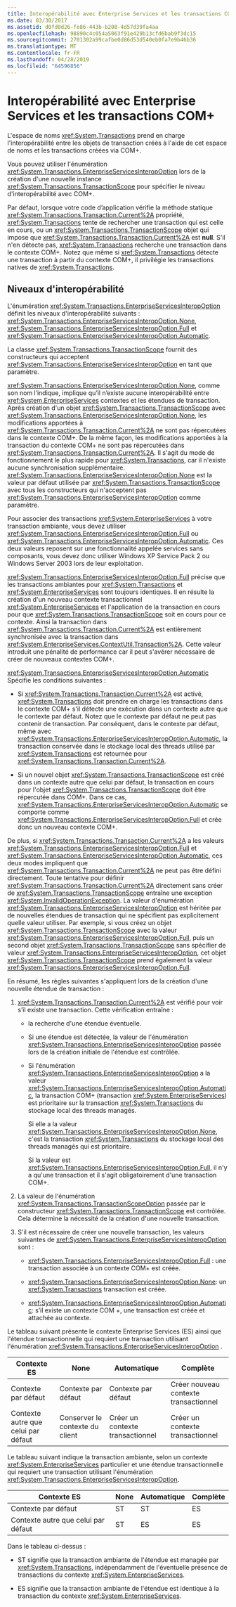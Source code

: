 ```yaml
---
title: Interopérabilité avec Enterprise Services et les transactions COM+
ms.date: 03/30/2017
ms.assetid: d0fd0d26-fe86-443b-b208-4d57d39fa4aa
ms.openlocfilehash: 98890c4c054a5063f91e429b13cfd6bab9f3dc15
ms.sourcegitcommit: 2701302a99cafbe0d86d53d540eb0fa7e9b46b36
ms.translationtype: MT
ms.contentlocale: fr-FR
ms.lasthandoff: 04/28/2019
ms.locfileid: "64596856"
---
```

# <a name="interoperability-with-enterprise-services-and-com-transactions"></a>Interopérabilité avec Enterprise Services et les transactions COM+
L'espace de noms <xref:System.Transactions> prend en charge l'interopérabilité entre les objets de transaction créés à l'aide de cet espace de noms et les transactions créées via COM+.  
  
 Vous pouvez utiliser l'énumération <xref:System.Transactions.EnterpriseServicesInteropOption> lors de la création d'une nouvelle instance <xref:System.Transactions.TransactionScope> pour spécifier le niveau d'interopérabilité avec COM+.  
  
 Par défaut, lorsque votre code d’application vérifie la méthode statique <xref:System.Transactions.Transaction.Current%2A> propriété, <xref:System.Transactions> tente de rechercher une transaction qui est celle en cours, ou un <xref:System.Transactions.TransactionScope> objet qui impose que <xref:System.Transactions.Transaction.Current%2A> est **null**. S'il n'en détecte pas, <xref:System.Transactions> recherche une transaction dans le contexte COM+. Notez que même si <xref:System.Transactions> détecte une transaction à partir du contexte COM+, il privilégie les transactions natives de <xref:System.Transactions>.  
  
## <a name="interoperability-levels"></a>Niveaux d'interopérabilité  
 L'énumération <xref:System.Transactions.EnterpriseServicesInteropOption> définit les niveaux d'interopérabilité suivants : <xref:System.Transactions.EnterpriseServicesInteropOption.None>, <xref:System.Transactions.EnterpriseServicesInteropOption.Full> et <xref:System.Transactions.EnterpriseServicesInteropOption.Automatic>.  
  
 La classe <xref:System.Transactions.TransactionScope> fournit des constructeurs qui acceptent <xref:System.Transactions.EnterpriseServicesInteropOption> en tant que paramètre.  
  
 <xref:System.Transactions.EnterpriseServicesInteropOption.None>, comme son nom l’indique, implique qu’il n’existe aucune interopérabilité entre <xref:System.EnterpriseServices> contextes et les étendues de transaction. Après création d'un objet <xref:System.Transactions.TransactionScope> avec <xref:System.Transactions.EnterpriseServicesInteropOption.None>, les modifications apportées à <xref:System.Transactions.Transaction.Current%2A> ne sont pas répercutées dans le contexte COM+. De la même façon, les modifications apportées à la transaction du contexte COM+ ne sont pas répercutées dans <xref:System.Transactions.Transaction.Current%2A>. Il s'agit du mode de fonctionnement le plus rapide pour <xref:System.Transactions>, car il n'existe aucune synchronisation supplémentaire. <xref:System.Transactions.EnterpriseServicesInteropOption.None> est la valeur par défaut utilisée par <xref:System.Transactions.TransactionScope> avec tous les constructeurs qui n'acceptent pas <xref:System.Transactions.EnterpriseServicesInteropOption> comme paramètre.  
  
 Pour associer des transactions <xref:System.EnterpriseServices> à votre transaction ambiante, vous devez utiliser <xref:System.Transactions.EnterpriseServicesInteropOption.Full> ou <xref:System.Transactions.EnterpriseServicesInteropOption.Automatic>. Ces deux valeurs reposent sur une fonctionnalité appelée services sans composants, vous devez donc utiliser Windows XP Service Pack 2 ou Windows Server 2003 lors de leur exploitation.  
  
 <xref:System.Transactions.EnterpriseServicesInteropOption.Full> précise que les transactions ambiantes pour <xref:System.Transactions> et <xref:System.EnterpriseServices> sont toujours identiques. Il en résulte la création d'un nouveau contexte transactionnel <xref:System.EnterpriseServices> et l'application de la transaction en cours pour que <xref:System.Transactions.TransactionScope> soit en cours pour ce contexte. Ainsi la transaction dans <xref:System.Transactions.Transaction.Current%2A> est entièrement synchronisée avec la transaction dans <xref:System.EnterpriseServices.ContextUtil.Transaction%2A>. Cette valeur introduit une pénalité de performance car il peut s'avérer nécessaire de créer de nouveaux contextes COM+.  
  
 <xref:System.Transactions.EnterpriseServicesInteropOption.Automatic> Spécifie les conditions suivantes :  
  
- Si <xref:System.Transactions.Transaction.Current%2A> est activé, <xref:System.Transactions> doit prendre en charge les transactions dans le contexte COM+ s'il détecte une exécution dans un contexte autre que le contexte par défaut. Notez que le contexte par défaut ne peut pas contenir de transaction. Par conséquent, dans le contexte par défaut, même avec <xref:System.Transactions.EnterpriseServicesInteropOption.Automatic>, la transaction conservée dans le stockage local des threads utilisé par <xref:System.Transactions> est retournée pour <xref:System.Transactions.Transaction.Current%2A>.  
  
- Si un nouvel objet <xref:System.Transactions.TransactionScope> est créé dans un contexte autre que celui par défaut, la transaction en cours pour l'objet <xref:System.Transactions.TransactionScope> doit être répercutée dans COM+. Dans ce cas, <xref:System.Transactions.EnterpriseServicesInteropOption.Automatic> se comporte comme <xref:System.Transactions.EnterpriseServicesInteropOption.Full> et crée donc un nouveau contexte COM+.  
  
 De plus, si <xref:System.Transactions.Transaction.Current%2A> a les valeurs <xref:System.Transactions.EnterpriseServicesInteropOption.Full> et <xref:System.Transactions.EnterpriseServicesInteropOption.Automatic>, ces deux modes impliquent que <xref:System.Transactions.Transaction.Current%2A> ne peut pas être défini directement.  Toute tentative pour définir <xref:System.Transactions.Transaction.Current%2A> directement sans créer de <xref:System.Transactions.TransactionScope> entraîne une exception <xref:System.InvalidOperationException>. La valeur d'énumération <xref:System.Transactions.EnterpriseServicesInteropOption> est héritée par de nouvelles étendues de transaction qui ne spécifient pas explicitement quelle valeur utiliser. Par exemple, si vous créez un objet <xref:System.Transactions.TransactionScope> avec la valeur <xref:System.Transactions.EnterpriseServicesInteropOption.Full>, puis un second objet <xref:System.Transactions.TransactionScope> sans spécifier de valeur <xref:System.Transactions.EnterpriseServicesInteropOption>, cet objet <xref:System.Transactions.TransactionScope> prend également la valeur <xref:System.Transactions.EnterpriseServicesInteropOption.Full>.  
  
 En résumé, les règles suivantes s'appliquent lors de la création d'une nouvelle étendue de transaction :  
  
1. <xref:System.Transactions.Transaction.Current%2A> est vérifié pour voir s’il existe une transaction. Cette vérification entraîne :  
  
    - la recherche d'une étendue éventuelle.  
  
    - Si une étendue est détectée, la valeur de l'énumération <xref:System.Transactions.EnterpriseServicesInteropOption> passée lors de la création initiale de l'étendue est contrôlée.  
  
    - Si l'énumération <xref:System.Transactions.EnterpriseServicesInteropOption> a la valeur <xref:System.Transactions.EnterpriseServicesInteropOption.Automatic>, la transaction COM+ (transaction <xref:System.EnterpriseServices>) est prioritaire sur la transaction <xref:System.Transactions> du stockage local des threads managés.  
  
         Si elle a la valeur <xref:System.Transactions.EnterpriseServicesInteropOption.None>, c'est la transaction <xref:System.Transactions> du stockage local des threads managés qui est prioritaire.  
  
         Si la valeur est <xref:System.Transactions.EnterpriseServicesInteropOption.Full>, il n'y a qu'une transaction et il s'agit obligatoirement d'une transaction COM+.  
  
2. La valeur de l'énumération <xref:System.Transactions.TransactionScopeOption> passée par le constructeur <xref:System.Transactions.TransactionScope> est contrôlée. Cela détermine la nécessité de la création d'une nouvelle transaction.  
  
3. S'il est nécessaire de créer une nouvelle transaction, les valeurs suivantes de <xref:System.Transactions.EnterpriseServicesInteropOption> sont :  
  
    - <xref:System.Transactions.EnterpriseServicesInteropOption.Full> : une transaction associée à un contexte COM+ est créée.  
  
    - <xref:System.Transactions.EnterpriseServicesInteropOption.None>: un <xref:System.Transactions> transaction est créée.  
  
    - <xref:System.Transactions.EnterpriseServicesInteropOption.Automatic>: s’il existe un contexte COM +, une transaction est créée et attachée au contexte.  
  
 Le tableau suivant présente le contexte Enterprise Services (ES) ainsi que l'étendue transactionnelle qui requiert une transaction utilisant l'énumération <xref:System.Transactions.EnterpriseServicesInteropOption> .  
  
|Contexte ES|None|Automatique|Complète|  
|----------------|----------|---------------|----------|  
|Contexte par défaut|Contexte par défaut|Contexte par défaut|Créer nouveau <br />contexte transactionnel|  
|Contexte autre que celui par défaut|Conserver le contexte du client|Créer un contexte transactionnel|Créer un contexte transactionnel|  
  
 Le tableau suivant indique la transaction ambiante, selon un contexte <xref:System.EnterpriseServices> particulier et une étendue transactionnelle qui requiert une transaction utilisant l'énumération <xref:System.Transactions.EnterpriseServicesInteropOption>.  
  
|Contexte ES|None|Automatique|Complète|  
|----------------|----------|---------------|----------|  
|Contexte par défaut|ST|ST|ES|  
|Contexte autre que celui par défaut|ST|ES|ES|  
  
 Dans le tableau ci-dessus :  
  
- ST signifie que la transaction ambiante de l'étendue est managée par <xref:System.Transactions>, indépendamment de l'éventuelle présence de transactions du contexte <xref:System.EnterpriseServices>.  
  
- ES signifie que la transaction ambiante de l'étendue est identique à la transaction du contexte <xref:System.EnterpriseServices>.
